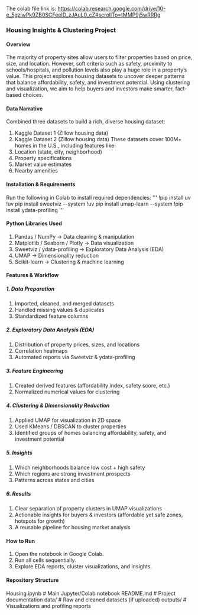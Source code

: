 
The colab file link is: https://colab.research.google.com/drive/10-e_5gziwPk9ZB0SCFeeID_zJAuL0_cZ#scrollTo=tMMP9j5wRRRg

### Housing Insights & Clustering Project
#### Overview
The majority of property sites allow users to filter properties based on price, size, and location. However, soft criteria such as safety, proximity to schools/hospitals, and pollution levels also play a huge role in a property’s value.
This project explores housing datasets to uncover deeper patterns that balance affordability, safety, and investment potential. Using clustering and visualization, we aim to help buyers and investors make smarter, fact-based choices.

#### Data Narrative
Combined three datasets to build a rich, diverse housing dataset:
1) Kaggle Dataset 1 (Zillow housing data)
2) Kaggle Dataset 2 (Zillow housing data)
These datasets cover 100M+ homes in the U.S., including features like:
1) Location (state, city, neighborhood)
2) Property specifications
3) Market value estimates
4) Nearby amenities

#### Installation & Requirements
Run the following in Colab to install required dependencies:
'''
!pip install uv
!uv pip install sweetviz --system
!uv pip install umap-learn --system
!pip install ydata-profiling
'''
#### Python Libraries Used
1) Pandas / NumPy → Data cleaning & manipulation
2) Matplotlib / Seaborn / Plotly → Data visualization
3) Sweetviz / ydata-profiling → Exploratory Data Analysis (EDA)
4) UMAP → Dimensionality reduction
5) Scikit-learn → Clustering & machine learning
#### Features & Workflow
##### 1. Data Preparation
1) Imported, cleaned, and merged datasets
2) Handled missing values & duplicates
3) Standardized feature columns
##### 2. Exploratory Data Analysis (EDA)
1) Distribution of property prices, sizes, and locations
2) Correlation heatmaps
3) Automated reports via Sweetviz & ydata-profiling
##### 3. Feature Engineering
1) Created derived features (affordability index, safety score, etc.)
2) Normalized numerical values for clustering
##### 4. Clustering & Dimensionality Reduction
1) Applied UMAP for visualization in 2D space
2) Used KMeans / DBSCAN to cluster properties
3) Identified groups of homes balancing affordability, safety, and investment potential
##### 5. Insights
1) Which neighborhoods balance low cost + high safety
2) Which regions are strong investment prospects
3) Patterns across states and cities
##### 6. Results
1) Clear separation of property clusters in UMAP visualizations
2) Actionable insights for buyers & investors (affordable yet safe zones, hotspots for growth)
3) A reusable pipeline for housing market analysis


#### How to Run
1) Open the notebook in Google Colab.
2) Run all cells sequentially.
3) Explore EDA reports, cluster visualizations, and insights.


#### Repository Structure
Housing.ipynb        # Main Jupyter/Colab notebook
README.md            # Project documentation
data/                # Raw and cleaned datasets (if uploaded)
outputs/             # Visualizations and profiling reports
